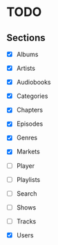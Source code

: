 # TODO

## Sections

- [x] Albums
- [x] Artists
- [x] Audiobooks
- [x] Categories
- [x] Chapters
- [x] Episodes
- [x] Genres
- [x] Markets
- [ ] Player
- [ ] Playlists
- [ ] Search
- [ ] Shows
- [ ] Tracks
- [x] Users


